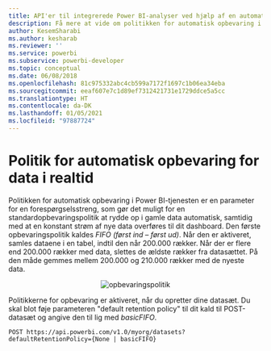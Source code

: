 ```yaml
---
title: API'er til integrerede Power BI-analyser ved hjælp af en automatisk opbevaringspolitik for data i realtid, der muliggør bedre integreret BI-indsigt
description: Få mere at vide om politikken for automatisk opbevaring i Power BI-tjenesten. Aktivér bedre integreret BI-indsigt ved hjælp af Power BI-integreret analyse.
author: KesemSharabi
ms.author: kesharab
ms.reviewer: ''
ms.service: powerbi
ms.subservice: powerbi-developer
ms.topic: conceptual
ms.date: 06/08/2018
ms.openlocfilehash: 81c975332abc4cb599a7172f1697c1b06ea34eba
ms.sourcegitcommit: eeaf607e7c1d89ef7312421731e1729ddce5a5cc
ms.translationtype: HT
ms.contentlocale: da-DK
ms.lasthandoff: 01/05/2021
ms.locfileid: "97887724"
---
```

# <a name="automatic-retention-policy-for-real-time-data"></a>Politik for automatisk opbevaring for data i realtid

Politikken for automatisk opbevaring i Power BI-tjenesten er en parameter for en forespørgselsstreng, som gør det muligt for en standardopbevaringspolitik at rydde op i gamle data automatisk, samtidig med at en konstant strøm af nye data overføres til dit dashboard. Den første opbevaringspolitik kaldes *FIFO (først ind – først ud)*. Når den er aktiveret, samles dataene i en tabel, indtil den når 200.000 rækker. Når der er flere end 200.000 rækker med data, slettes de ældste rækker fra datasættet. På den måde gemmes mellem 200.000 og 210.000 rækker med de nyeste data.  
  
<center>

![opbevaringspolitik](media/api-Automatic-retention-policy-for-real-time-data/retention-policy.png) 

</center>

Politikkerne for opbevaring er aktiveret, når du opretter dine datasæt. Du skal blot føje parameteren "default retention policy" til dit kald til POST-datasæt og angive den til lig med *basicFIFO*.  

```console
POST https://api.powerbi.com/v1.0/myorg/datasets?defaultRetentionPolicy={None | basicFIFO}
```
